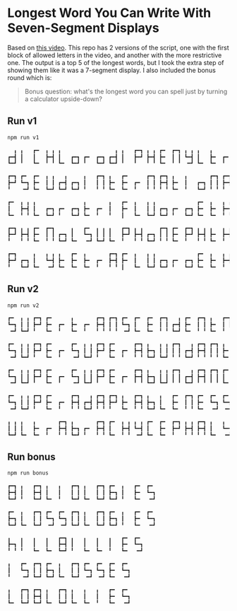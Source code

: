# Longest Word You Can Write With Seven-Segment Displays

Based on [this video](https://youtu.be/zp4BMR88260). This repo has 2 versions of
the script, one with the first block of allowed letters in the video, and
another with the more restrictive one. The output is a top 5 of the longest
words, but I took the extra step of showing them like it was a 7-segment
display. I also included the bonus round which is:

> Bonus question: what's the longest word you can spell just by turning a calculator upside-down?

## Run v1

```bash
npm run v1

  ╻ ╻   ┏━  ╻ ╻ ╻                 ╻ ╻   ┏━┓ ╻ ╻ ┏━  ┏━┓ ╻ ╻ ╻   ╻       ╻   ┏━  ╻ ╻ ╻               ┏━  ╻   ╻ ╻ ┏━┓ ┏━┓ ┏━
┏━┫ ┃   ┃   ┣━┫ ┃   ┏━┓ ┏━  ┏━┓ ┏━┫ ┃   ┣━┛ ┣━┫ ┣━  ┃ ┃ ┗━┫ ┃   ┣━  ┏━  ┃   ┃   ┣━┫ ┃   ┏━┓ ┏━  ┏━┓ ┣━  ┣━  ┣━┫ ┣━┫ ┃ ┃ ┣━
┗━┛ ╹   ┗━  ╹ ╹ ┗━  ┗━┛ ╹   ┗━┛ ┗━┛ ╹   ╹   ╹ ╹ ┗━  ╹ ╹  ━┛ ┗━  ┗━  ╹   ╹   ┗━  ╹ ╹ ┗━  ┗━┛ ╹   ┗━┛ ┗━  ┗━  ╹ ╹ ╹ ╹ ╹ ╹ ┗━

┏━┓ ┏━  ┏━  ╻ ╻   ╻     ╻   ┏━┓ ╻   ┏━      ┏━┓ ┏━┓ ╻   ╻       ┏━┓ ┏━┓ ╻   ╻   ┏━  ╻   ╻   ┏━
┣━┛ ┗━┓ ┣━  ┃ ┃ ┏━┫ ┏━┓ ┃   ┃ ┃ ┣━  ┣━  ┏━  ┃ ┃ ┣━┫ ┣━  ┃   ┏━┓ ┃ ┃ ┣━┫ ┃   ┃   ┗━┓ ┣━  ┃   ┃
╹    ━┛ ┗━  ┗━┛ ┗━┛ ┗━┛ ╹   ╹ ╹ ┗━  ┗━  ╹   ╹ ╹ ╹ ╹ ┗━  ╹   ┗━┛ ╹ ╹ ╹ ╹ ┗━  ╹    ━┛ ┗━  ╹   ┗━

┏━  ╻ ╻ ╻               ╻       ╻   ┏━  ╻   ╻ ╻             ┏━  ╻   ╻ ╻ ╻ ╻ ╻   ┏━  ┏━┓ ┏━
┃   ┣━┫ ┃   ┏━┓ ┏━  ┏━┓ ┣━  ┏━  ┃   ┣━  ┃   ┃ ┃ ┏━┓ ┏━  ┏━┓ ┣━  ┣━  ┣━┫ ┗━┫ ┃   ┣━  ┃ ┃ ┣━
┗━  ╹ ╹ ┗━  ┗━┛ ╹   ┗━┛ ┗━  ╹   ╹   ┃   ┗━  ┗━┛ ┗━┛ ╹   ┗━┛ ┗━  ┗━  ╹ ╹  ━┛ ┗━  ┗━  ╹ ╹ ┗━

┏━┓ ╻ ╻ ┏━  ┏━┓     ╻   ┏━  ╻ ╻ ╻   ┏━┓ ╻ ╻     ┏━┓ ┏━  ┏━┓ ╻ ╻ ╻   ╻ ╻ ┏━┓ ╻   ┏━  ╻   ┏━┓
┣━┛ ┣━┫ ┣━  ┃ ┃ ┏━┓ ┃   ┗━┓ ┃ ┃ ┃   ┣━┛ ┣━┫ ┏━┓ ┃ ┃ ┣━  ┣━┛ ┣━┫ ┣━  ┣━┫ ┣━┫ ┃   ┣━  ┃   ┃ ┃
╹   ╹ ╹ ┗━  ╹ ╹ ┗━┛ ┗━   ━┛ ┗━┛ ┗━  ╹   ╹ ╹ ┗━┛ ╹ ╹ ┗━  ╹   ╹ ╹ ┗━  ╹ ╹ ╹ ╹ ┗━  ┗━  ╹   ╹ ╹

┏━┓     ╻   ╻ ╻ ╻   ┏━  ╻       ┏━┓ ┏━  ╻   ╻ ╻             ┏━  ╻   ╻ ╻ ╻ ╻ ╻   ┏━  ┏━┓ ┏━
┣━┛ ┏━┓ ┃   ┗━┫ ┣━  ┣━  ┣━  ┏━  ┣━┫ ┣━  ┃   ┃ ┃ ┏━┓ ┏━  ┏━┓ ┣━  ┣━  ┣━┫ ┗━┫ ┃   ┣━  ┃ ┃ ┣━
╹   ┗━┛ ┗━   ━┛ ┗━  ┗━  ┗━  ╹   ╹ ╹ ┃   ┗━  ┗━┛ ┗━┛ ╹   ┗━┛ ┗━  ┗━  ╹ ╹  ━┛ ┗━  ┗━  ╹ ╹ ┗━
```

## Run v2

```bash
npm run v2

┏━  ╻ ╻ ┏━┓ ┏━      ╻       ┏━┓ ┏━┓ ┏━  ┏━  ┏━  ┏━┓   ╻ ┏━  ┏━┓ ╻   ┏━┓ ┏━  ┏━  ┏━
┗━┓ ┃ ┃ ┣━┛ ┣━  ┏━  ┣━  ┏━  ┣━┫ ┃ ┃ ┗━┓ ┃   ┣━  ┃ ┃ ┏━┫ ┣━  ┃ ┃ ┣━  ┃ ┃ ┣━  ┗━┓ ┗━┓
 ━┛ ┗━┛ ╹   ┗━  ╹   ┗━  ╹   ╹ ╹ ╹ ╹  ━┛ ┗━  ┗━  ╹ ╹ ┗━┛ ┗━  ╹ ╹ ┗━  ╹ ╹ ┗━   ━┛  ━┛

┏━  ╻ ╻ ┏━┓ ┏━      ┏━  ╻ ╻ ┏━┓ ┏━      ┏━┓ ╻   ╻ ╻ ┏━┓   ╻ ┏━┓ ┏━┓ ╻   ╻   ╻ ╻
┗━┓ ┃ ┃ ┣━┛ ┣━  ┏━  ┗━┓ ┃ ┃ ┣━┛ ┣━  ┏━  ┣━┫ ┣━┓ ┃ ┃ ┃ ┃ ┏━┫ ┣━┫ ┃ ┃ ┣━  ┃   ┗━┫
 ━┛ ┗━┛ ╹   ┗━  ╹    ━┛ ┗━┛ ╹   ┗━  ╹   ╹ ╹ ┗━┛ ┗━┛ ╹ ╹ ┗━┛ ╹ ╹ ╹ ╹ ┗━  ┗━   ━┛

┏━  ╻ ╻ ┏━┓ ┏━      ┏━  ╻ ╻ ┏━┓ ┏━      ┏━┓ ╻   ╻ ╻ ┏━┓   ╻ ┏━┓ ┏━┓ ┏━  ┏━
┗━┓ ┃ ┃ ┣━┛ ┣━  ┏━  ┗━┓ ┃ ┃ ┣━┛ ┣━  ┏━  ┣━┫ ┣━┓ ┃ ┃ ┃ ┃ ┏━┫ ┣━┫ ┃ ┃ ┃   ┣━
 ━┛ ┗━┛ ╹   ┗━  ╹    ━┛ ┗━┛ ╹   ┗━  ╹   ╹ ╹ ┗━┛ ┗━┛ ╹ ╹ ┗━┛ ╹ ╹ ╹ ╹ ┗━  ┗━

┏━  ╻ ╻ ┏━┓ ┏━      ┏━┓   ╻ ┏━┓ ┏━┓ ╻   ┏━┓ ╻   ╻   ┏━  ┏━┓ ┏━  ┏━  ┏━
┗━┓ ┃ ┃ ┣━┛ ┣━  ┏━  ┣━┫ ┏━┫ ┣━┫ ┣━┛ ┣━  ┣━┫ ┣━┓ ┃   ┣━  ┃ ┃ ┣━  ┗━┓ ┗━┓
 ━┛ ┗━┛ ╹   ┗━  ╹   ╹ ╹ ┗━┛ ╹ ╹ ╹   ┗━  ╹ ╹ ┗━┛ ┗━  ┗━  ╹ ╹ ┗━   ━┛  ━┛

╻ ╻ ╻   ╻       ┏━┓ ╻       ┏━┓ ┏━  ╻ ╻ ╻ ╻ ┏━  ┏━  ┏━┓ ╻ ╻ ┏━┓ ╻   ╻ ╻
┃ ┃ ┃   ┣━  ┏━  ┣━┫ ┣━┓ ┏━  ┣━┫ ┃   ┣━┫ ┗━┫ ┃   ┣━  ┣━┛ ┣━┫ ┣━┫ ┃   ┗━┫
┗━┛ ┗━  ┗━  ╹   ╹ ╹ ┗━┛ ╹   ╹ ╹ ┗━  ╹ ╹  ━┛ ┗━  ┗━  ╹   ╹ ╹ ╹ ╹ ┗━   ━┛
```

## Run bonus

```bash
npm run bonus

┏━┓ ╻   ┏━┓ ╻   ╻   ┏━┓ ╻   ┏━┓ ┏━  ╻   ┏━  ┏━
┣━┫ ┃   ┣━┫ ┃   ┃   ┃ ┃ ┃   ┃ ┃ ┣━┓ ┃   ┣━  ┗━┓
┗━┛ ╹   ┗━┛ ┗━  ╹   ┗━┛ ┗━  ┗━┛ ┗━┛ ╹   ┗━   ━┛

┏━  ╻   ┏━┓ ┏━  ┏━  ┏━┓ ╻   ┏━┓ ┏━  ╻   ┏━  ┏━
┣━┓ ┃   ┃ ┃ ┗━┓ ┗━┓ ┃ ┃ ┃   ┃ ┃ ┣━┓ ┃   ┣━  ┗━┓
┗━┛ ┗━  ┗━┛  ━┛  ━┛ ┗━┛ ┗━  ┗━┛ ┗━┛ ╹   ┗━   ━┛

╻   ╻   ╻   ╻   ┏━┓ ╻   ╻   ╻   ╻   ┏━  ┏━
┣━┓ ┃   ┃   ┃   ┣━┫ ┃   ┃   ┃   ┃   ┣━  ┗━┓
╹ ╹ ╹   ┗━  ┗━  ┗━┛ ╹   ┗━  ┗━  ╹   ┗━   ━┛

╻   ┏━  ┏━┓ ┏━  ╻   ┏━┓ ┏━  ┏━  ┏━  ┏━
┃   ┗━┓ ┃ ┃ ┣━┓ ┃   ┃ ┃ ┗━┓ ┗━┓ ┣━  ┗━┓
╹    ━┛ ┗━┛ ┗━┛ ┗━  ┗━┛  ━┛  ━┛ ┗━   ━┛

╻   ┏━┓ ┏━┓ ╻   ┏━┓ ╻   ╻   ╻   ┏━  ┏━ 
┃   ┃ ┃ ┣━┫ ┃   ┃ ┃ ┃   ┃   ┃   ┣━  ┗━┓
┗━  ┗━┛ ┗━┛ ┗━  ┗━┛ ┗━  ┗━  ╹   ┗━   ━┛
```

